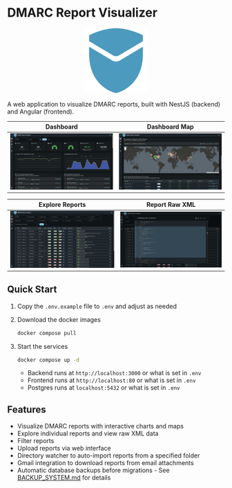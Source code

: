 # DMARC Report Visualizer

<p align="center">
  <img src="docs/screenshots/dmarc-logo.svg" width="150" height="150" alt="DMARC Report Visualizer Logo">
</p>

A web application to visualize DMARC reports, built with NestJS (backend) and Angular (frontend).

| Dashboard | Dashboard Map |
| --- | --- |
| ![Dashboard Screenshot](docs/screenshots/dashboard.png) | ![Dashboard Map Screenshot](docs/screenshots/dashboard_map.png) |

| Explore Reports | Report Raw XML |
| --- | --- |
| ![Explore Reports Screenshot](docs/screenshots/explore.png) | ![Report Raw XML Screenshot](docs/screenshots/explore_xml.png) |

## Quick Start

1) Copy the `.env.example` file to `.env` and adjust as needed

2) Download the docker images

    ```bash
    docker compose pull
    ```

3) Start the services

    ```bash
    docker compose up -d
    ```

    - Backend runs at `http://localhost:3000` or what is set in `.env`
    - Frontend runs at `http://localhost:80` or what is set in `.env`
    - Postgres runs at `localhost:5432` or what is set in `.env`

## Features

- Visualize DMARC reports with interactive charts and maps
- Explore individual reports and view raw XML data
- Filter reports
- Upload reports via web interface
- Directory watcher to auto-import reports from a specified folder
- Gmail integration to download reports from email attachments
- Automatic database backups before migrations - See [BACKUP_SYSTEM.md](BACKUP_SYSTEM.md) for details

